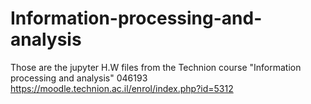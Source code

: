 # Information-processing-and-analysis

Those are the jupyter H.W files from the Technion course  "Information processing and analysis" 046193
https://moodle.technion.ac.il/enrol/index.php?id=5312